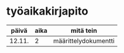 
# työaikakirjapito

| päivä |aika  | mitä tein |
| :----:|:-----|---------|
| 12.11.|   2  | määrittelydokumentti |
